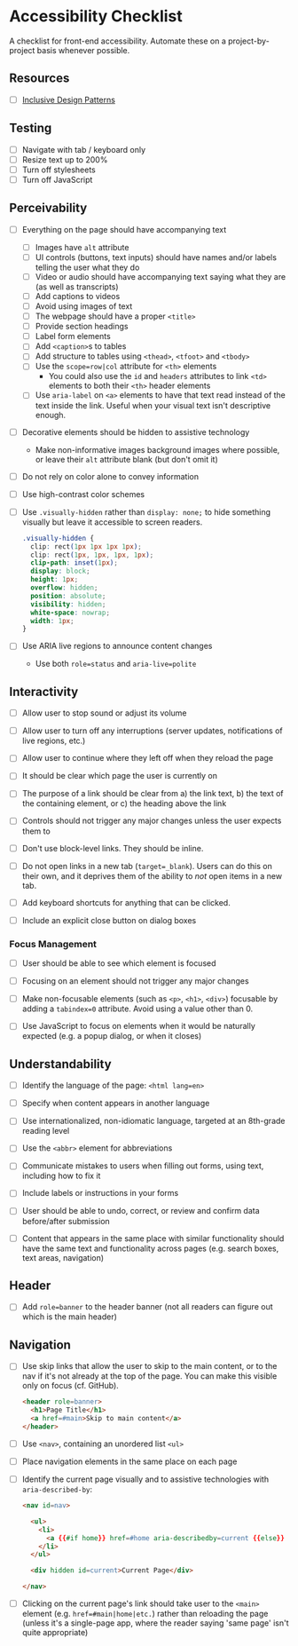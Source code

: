 # Accessibility Checklist

A checklist for front-end accessibility. Automate these on a project-by-project basis whenever possible.

## Resources

- [ ] [Inclusive Design Patterns][1]

## Testing

- [ ] Navigate with tab / keyboard only
- [ ] Resize text up to 200%
- [ ] Turn off stylesheets
- [ ] Turn off JavaScript

## Perceivability

- [ ] Everything on the page should have accompanying text
  - [ ] Images have `alt` attribute
  - [ ] UI controls (buttons, text inputs) should have names and/or labels telling the user what they do
  - [ ] Video or audio should have accompanying text saying what they are (as well as transcripts)
  - [ ] Add captions to videos
  - [ ] Avoid using images of text
  - [ ] The webpage should have a proper `<title>`
  - [ ] Provide section headings
  - [ ] Label form elements
  - [ ] Add `<caption>`s to tables
  - [ ] Add structure to tables using `<thead>`, `<tfoot>` and `<tbody>`
  - [ ] Use the `scope=row|col` attribute for `<th>` elements
    - You could also use the `id` and `headers` attributes to link `<td>` elements to both their `<th>` header elements
  - [ ] Use `aria-label` on `<a>` elements to have that text read instead of the text inside the link. Useful when your visual text isn't descriptive enough.

- [ ] Decorative elements should be hidden to assistive technology
  - Make non-informative images background images where possible, or leave their `alt` attribute blank (but don't omit it)

- [ ] Do not rely on color alone to convey information

- [ ] Use high-contrast color schemes

- [ ] Use `.visually-hidden` rather than `display: none;` to hide something visually but leave it accessible to screen readers.

  ```css
  .visually-hidden {
    clip: rect(1px 1px 1px 1px);
    clip: rect(1px, 1px, 1px, 1px);
    clip-path: inset(1px);
    display: block;
    height: 1px;
    overflow: hidden;
    position: absolute;
    visibility: hidden;
    white-space: nowrap;
    width: 1px;
  }
  ```

- [ ] Use ARIA live regions to announce content changes
  - Use both `role=status` and `aria-live=polite`

## Interactivity

- [ ] Allow user to stop sound or adjust its volume

- [ ] Allow user to turn off any interruptions (server updates, notifications of live regions, etc.)

- [ ] Allow user to continue where they left off when they reload the page

- [ ] It should be clear which page the user is currently on

- [ ] The purpose of a link should be clear from a) the link text, b) the text of the containing element, or c) the heading above the link

- [ ] Controls should not trigger any major changes unless the user expects them to

- [ ] Don't use block-level links. They should be inline.

- [ ] Do not open links in a new tab (`target=_blank`). Users can do this on their own, and it deprives them of the ability to *not* open items in a new tab.

- [ ] Add keyboard shortcuts for anything that can be clicked.

- [ ] Include an explicit close button on dialog boxes

### Focus Management

- [ ] User should be able to see which element is focused

- [ ] Focusing on an element should not trigger any major changes

- [ ] Make non-focusable elements (such as `<p>`, `<h1>`, `<div>`) focusable by adding a `tabindex=0` attribute. Avoid using a value other than 0.

- [ ] Use JavaScript to focus on elements when it would be naturally expected (e.g. a popup dialog, or when it closes)

## Understandability

- [ ] Identify the language of the page: `<html lang=en>`

- [ ] Specify when content appears in another language

- [ ] Use internationalized, non-idiomatic language, targeted at an 8th-grade reading level

- [ ] Use the `<abbr>` element for abbreviations

- [ ] Communicate mistakes to users when filling out forms, using text, including how to fix it

- [ ] Include labels or instructions in your forms

- [ ] User should be able to undo, correct, or review and confirm data before/after submission

- [ ] Content that appears in the same place with similar functionality should have the same text and functionality across pages (e.g. search boxes, text areas, navigation)

## Header

- [ ] Add `role=banner` to the header banner (not all readers can figure out which is the main header)

## Navigation

- [ ] Use skip links that allow the user to skip to the main content, or to the nav if it's not already at the top of the page. You can make this visible only on focus (cf. GitHub).

  ```html
  <header role=banner>
    <h1>Page Title</h1>
    <a href=#main>Skip to main content</a>
  </header>
  ```

- [ ] Use `<nav>`, containing an unordered list `<ul>`

- [ ] Place navigation elements in the same place on each page

- [ ] Identify the current page visually and to assistive technologies with `aria-described-by`:

  ```html
  <nav id=nav>

    <ul>
      <li>
        <a {{#if home}} href=#home aria-describedby=current {{else}} href=/home {{/if}} >Home</a>
      </li>
    </ul>

    <div hidden id=current>Current Page</div>

  </nav>
  ```

- [ ] Clicking on the current page's link should take user to the `<main>` element (e.g. `href=#main|home|etc.`) rather than reloading the page (unless it's a single-page app, where the reader saying 'same page' isn't quite appropriate)

[1]: https://www.amazon.com/Inclusive-Design-Patterns-Heydon-Pickering-ebook/dp/B01MAXK8XR/ref=sr_1_2?ie=UTF8&qid=1516318100&sr=8-2&keywords=inclusive+design

